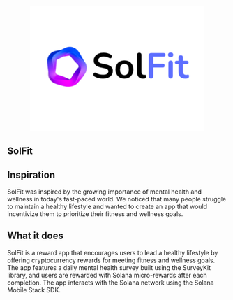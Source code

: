 <p align='center'>
    <img src="./img/logo_3_2.png" width=400 />
</p>


SolFit
---

## Inspiration
SolFit was inspired by the growing importance of mental health and wellness in today's fast-paced world. We noticed that many people struggle to maintain a healthy lifestyle and wanted to create an app that would incentivize them to prioritize their fitness and wellness goals.

## What it does
SolFit is a reward app that encourages users to lead a healthy lifestyle by offering cryptocurrency rewards for meeting fitness and wellness goals. The app features a daily mental health survey built using the SurveyKit library, and users are rewarded with Solana micro-rewards after each completion. The app interacts with the Solana network using the Solana Mobile Stack SDK.

<!-- ## How we built it
We started by researching various reward and cryptocurrency systems to find the best fit for our app. We chose Solana as our reward currency due to its speed, scalability, and low transaction fees. We then used the SurveyKit library to build a daily mental health survey, and integrated the Solana Mobile Stack SDK to handle transactions and network interaction.

## Challenges we ran into
One of the biggest challenges we faced was integrating the Solana network into our app. We had to spend a lot of time learning about the Solana ecosystem and the Solana Mobile Stack SDK to ensure that we could properly handle transactions and network interaction.

## Accomplishments that we're proud of
We're proud of the fact that we were able to create a functional app that incentivizes users to prioritize their fitness and wellness goals. We believe that our app can have a positive impact on people's lives and help them lead healthier and happier lives.

## What we learned
Through building SolFit, we learned about the importance of mental health and the role that technology can play in promoting it. We also learned about the Solana network and how it can be used to reward users for completing various tasks and activities.

## What's next for SolFit?
We plan to continue refining and improving SolFit by adding new features, such as support for additional cryptocurrencies, gamification elements, and integration with wearable fitness devices. We also plan to expand our user base by marketing SolFit to health and wellness communities and promoting it through various channels. -->